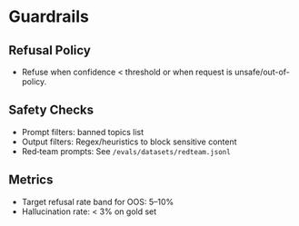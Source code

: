 # Guardrails

## Refusal Policy
- Refuse when confidence < threshold or when request is unsafe/out-of-policy.

## Safety Checks
- Prompt filters: banned topics list
- Output filters: Regex/heuristics to block sensitive content
- Red‑team prompts: See `/evals/datasets/redteam.jsonl`

## Metrics
- Target refusal rate band for OOS: 5–10%
- Hallucination rate: < 3% on gold set
